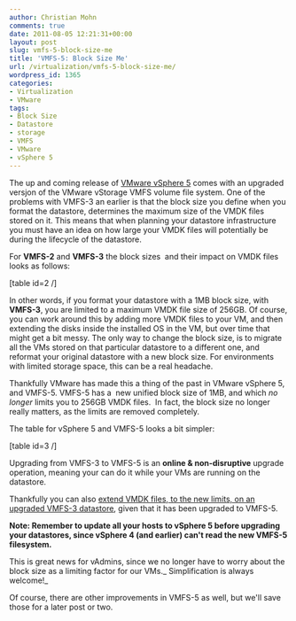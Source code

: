 ```yaml
---
author: Christian Mohn
comments: true
date: 2011-08-05 12:21:31+00:00
layout: post
slug: vmfs-5-block-size-me
title: 'VMFS-5: Block Size Me'
url: /virtualization/vmfs-5-block-size-me/
wordpress_id: 1365
categories:
- Virtualization
- VMware
tags:
- Block Size
- Datastore
- storage
- VMFS
- VMware
- vSphere 5
---
```


The up and coming release of [VMware vSphere 5](http://www.vmware.com/company/news/releases/vmw-cloud-infrastructure-071211.html) comes with an upgraded versjon of the VMware vStorage VMFS volume file system. One of the problems with VMFS-3 an earlier is that the block size you define when you format the datastore, determines the maximum size of the VMDK files stored on it. This means that when planning your datastore infrastructure you must have an idea on how large your VMDK files will potentially be during the lifecycle of the datastore.

For **VMFS-2** and **VMFS-3** the block sizes  and their impact on VMDK files looks as follows:

[table id=2 /]

In other words, if you format your datastore with a 1MB block size, with **VMFS-3**, you are limited to a maximum VMDK file size of 256GB. Of course, you can work around this by adding more VMDK files to your VM, and then extending the disks inside the installed OS in the VM, but over time that might get a bit messy. The only way to change the block size, is to migrate all the VMs stored on that particular datastore to a different one, and reformat your original datastore with a new block size. For environments with limited storage space, this can be a real headache.

Thankfully VMware has made this a thing of the past in VMware vSphere 5, and VMFS-5. VMFS-5 has a  new unified block size of 1MB, and which _no longer_ limits you to 256GB VMDK files.  In fact, the block size no longer really matters, as the limits are removed completely.

The table for vSphere 5 and VMFS-5 looks a bit simpler:

[table id=3 /]

Upgrading from VMFS-3 to VMFS-5 is an **online & non-disruptive** upgrade operation, meaning your can do it while your VMs are running on the datastore.

Thankfully you can also [extend VMDK files, to the new limits, on an upgraded VMFS-3 datastore](http://blogs.vmware.com/vsphere/2011/08/2tb-vmdks-on-upgraded-vmfs-3-to-vmfs-5-really.html), given that it has been upgraded to VMFS-5.

**Note: Remember to update all your hosts to vSphere 5 before upgrading your datastores, since vSphere 4 (and earlier) can't read the new VMFS-5 filesystem.**

This is great news for vAdmins, since we no longer have to worry about the block size as a limiting factor for our VMs._ Simplification is always welcome!_

Of course, there are other improvements in VMFS-5 as well, but we'll save those for a later post or two.
